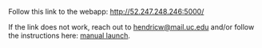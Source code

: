 Follow this link to the webapp: http://52.247.248.246:5000/

If the link does not work, reach out to hendricw@mail.uc.edu and/or follow the instructions here: [manual launch](https://github.com/ciminibb/final-cloud/blob/main/dev-needs/manual-launch.md).
